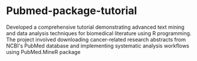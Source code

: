 # Pubmed-package-tutorial
Developed a comprehensive tutorial demonstrating advanced text mining and data analysis techniques for biomedical literature using R programming. The project involved downloading cancer-related research abstracts from NCBI's PubMed database and implementing systematic analysis workflows using PubMed.MineR package
